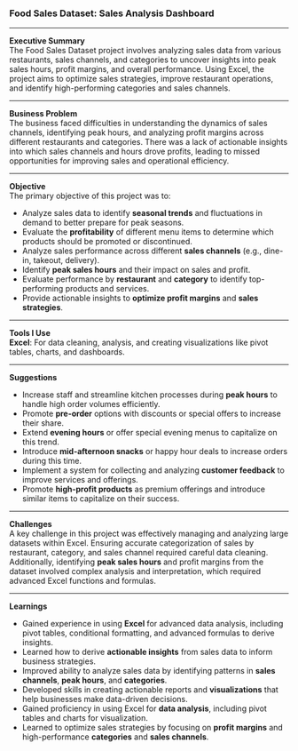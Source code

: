 ### **Food Sales Dataset: Sales Analysis Dashboard**

---

**Executive Summary**  
The Food Sales Dataset project involves analyzing sales data from various restaurants, sales channels, and categories to uncover insights into peak sales hours, profit margins, and overall performance. Using Excel, the project aims to optimize sales strategies, improve restaurant operations, and identify high-performing categories and sales channels.

---

**Business Problem**  
The business faced difficulties in understanding the dynamics of sales channels, identifying peak hours, and analyzing profit margins across different restaurants and categories. There was a lack of actionable insights into which sales channels and hours drove profits, leading to missed opportunities for improving sales and operational efficiency.

---

**Objective**  
The primary objective of this project was to:  
- Analyze sales data to identify **seasonal trends** and fluctuations in demand to better prepare for peak seasons.  
- Evaluate the **profitability** of different menu items to determine which products should be promoted or discontinued.  
- Analyze sales performance across different **sales channels** (e.g., dine-in, takeout, delivery).  
- Identify **peak sales hours** and their impact on sales and profit.  
- Evaluate performance by **restaurant** and **category** to identify top-performing products and services.  
- Provide actionable insights to **optimize profit margins** and **sales strategies**.

---

**Tools I Use**  
**Excel**: For data cleaning, analysis, and creating visualizations like pivot tables, charts, and dashboards.

---

**Suggestions**  
- Increase staff and streamline kitchen processes during **peak hours** to handle high order volumes efficiently.  
- Promote **pre-order** options with discounts or special offers to increase their share.  
- Extend **evening hours** or offer special evening menus to capitalize on this trend.  
- Introduce **mid-afternoon snacks** or happy hour deals to increase orders during this time.  
- Implement a system for collecting and analyzing **customer feedback** to improve services and offerings.  
- Promote **high-profit products** as premium offerings and introduce similar items to capitalize on their success.

---

**Challenges**  
A key challenge in this project was effectively managing and analyzing large datasets within Excel. Ensuring accurate categorization of sales by restaurant, category, and sales channel required careful data cleaning. Additionally, identifying **peak sales hours** and profit margins from the dataset involved complex analysis and interpretation, which required advanced Excel functions and formulas.

---

**Learnings**  
- Gained experience in using **Excel** for advanced data analysis, including pivot tables, conditional formatting, and advanced formulas to derive insights.  
- Learned how to derive **actionable insights** from sales data to inform business strategies.  
- Improved ability to analyze sales data by identifying patterns in **sales channels**, **peak hours**, and **categories**.  
- Developed skills in creating actionable reports and **visualizations** that help businesses make data-driven decisions.  
- Gained proficiency in using Excel for **data analysis**, including pivot tables and charts for visualization.  
- Learned to optimize sales strategies by focusing on **profit margins** and high-performance **categories** and **sales channels**.
